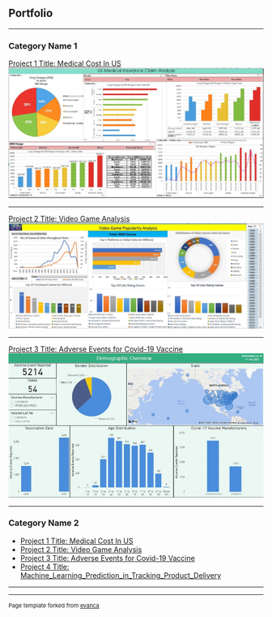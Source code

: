 ## Portfolio

---

### Category Name 1 

[Project 1 Title: Medical Cost In US](/Presentation_Pdf/Capstone_1-Medical_Cost_In_US.pdf)
<img src="images/dashboard_project_1.JPG?raw=true"/>

---
[Project 2 Title: Video Game Analysis](Presentation_Pdf/Capstone_2-Video_Game_Analysis.pdf)
<img src="images/dashboard_project_2.JPG?raw=true"/>

---
[Project 3 Title: Adverse Events for Covid-19 Vaccine](Presentation_Pdf/Capstone_3-Adverse_Events_for_Covid-19_Vaccine.pdf)
<img src="images/dashboard_project_3.JPG?raw=true"/>

---

### Category Name 2

- [Project 1 Title: Medical Cost In US](https://github.com/MichelleAngXY/Capstone-1)
- [Project 2 Title: Video Game Analysis](https://github.com/MichelleAngXY/Capstone-2)
- [Project 3 Title: Adverse Events for Covid-19 Vaccine](https://github.com/MichelleAngXY/Capstone-3)
- [Project 4 Title: Machine_Learning_Prediction_in_Tracking_Product_Delivery](https://github.com/MichelleAngXY/Capstone-4)

---




---
<p style="font-size:11px">Page template forked from <a href="https://github.com/evanca/quick-portfolio">evanca</a></p>
<!-- Remove above link if you don't want to attibute -->
